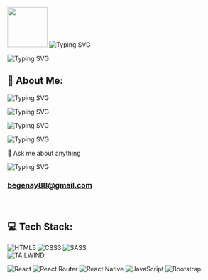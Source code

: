 


<img src="https://media.giphy.com/media/YPJ5gi3MZzSjhtQTIk/giphy.gif" width="90px"/> ![Typing SVG](https://readme-typing-svg.herokuapp.com?font=DynaPuff&size=32&center=true&duration=8000&pause=400&color=917FB3&width=750&height=100&lines=I'm+Hayel+Pay+🌎) 


 ![Typing SVG](https://readme-typing-svg.herokuapp.com?font=Dancing+Script&size=30&duration=9000&pause=1500&color=917FB3&width=900&height=90&lines=✨+Welcome+to+my+Github+Profile+✨) 
 
 

## 💫 About Me:
![Typing SVG](https://readme-typing-svg.herokuapp.com?font=Kalam&size=24&duration=6000&pause=30000&color=FF7F3F&width=1200&height=40&lines=👩+I'm+improving+my+skills+and+knowledge+as+a+React+and+React-Native+Developer)

![Typing SVG](https://readme-typing-svg.herokuapp.com?font=Kalam&size=24&duration=6000&pause=30000&color=FF7F3F&width=1300&height=40&lines=🕴+I'm+looking+to+collaborate+on+projects)

![Typing SVG](https://readme-typing-svg.herokuapp.com?font=Kalam&size=24&duration=6000&pause=30000&color=FF7F3F&width=1200&height=40&lines=🎩+I’m+looking+for+more+of+a+challenge)


![Typing SVG](https://readme-typing-svg.herokuapp.com?font=Kalam&size=24&duration=6000&pause=30000&color=FF7F3F&width=1300&height=40&lines=🕴+I'm+currently+learning+React+and+React-Native)


💬 Ask me about anything 

![Typing SVG](https://readme-typing-svg.herokuapp.com?font=Kalam&size=22&duration=6000&pause=30000&color=009FBD&width=1200&height=60&lines=📫+How+to+reach+me:👇🏻👇🏻👇🏻)
### begenay88@gmail.com <br><br><br>
 

## 💻 Tech Stack:
![HTML5](https://img.shields.io/badge/html5-%23E34F26.svg?style=for-the-badge&logo=html5&logoColor=white) 
![CSS3](https://img.shields.io/badge/css3-%231572B6.svg?style=for-the-badge&logo=css3&logoColor=white) 
![SASS](https://img.shields.io/badge/SASS-hotpink.svg?style=for-the-badge&logo=SASS&logoColor=white) </br>
![TAILWIND](https://img.shields.io/badge/tailwind-hotpink.svg?style=for-the-badge&logo=SASS&logoColor=white)

![React](https://img.shields.io/badge/react-%2320232a.svg?style=for-the-badge&logo=react&logoColor=%2361DAFB) 
![React Router](https://img.shields.io/badge/React_Router-CA4245?style=for-the-badge&logo=react-router&logoColor=white) 
![React Native](https://img.shields.io/badge/react_native-%2320232a.svg?style=for-the-badge&logo=react&logoColor=%2361DAFB) 
![JavaScript](https://img.shields.io/badge/javascript-%23323330.svg?style=for-the-badge&logo=javascript&logoColor=%23F7DF1E) 
![Bootstrap](https://img.shields.io/badge/bootstrap-%23563D7C.svg?style=for-the-badge&logo=bootstrap&logoColor=white) 

